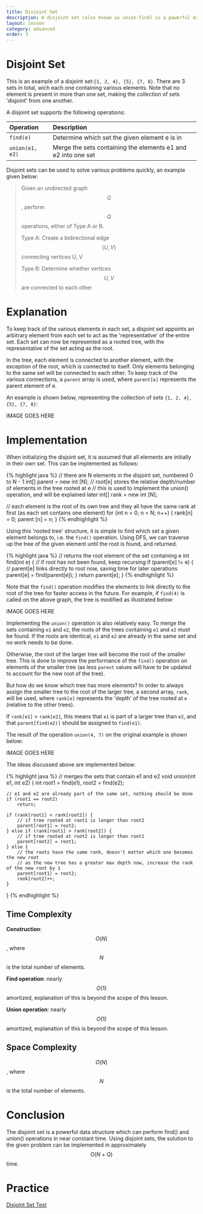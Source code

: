 ```yaml
---
title: Disjoint Set
description: A disjoint set (also known as union-find) is a powerful data structure which represents a collection of sets, each containing a number of items.
layout: lesson
category: advanced
order: 3
---
```


# Disjoint Set
This is an example of a disjoint set:`{1, 2, 4}, {5}, {7, 8}`. There are 3 sets in total, wich each one containing various elements. Note that no element is present in more than one set, making the collection of sets 'disjoint' from one another.

A disjoint set supports the following operations:

| Operation       | Description                                                   |
|:----------------|:--------------------------------------------------------------|
| `find(e)`       | Determine which set the given element e is in                 |
| `union(e1, e2)` | Merge the sets containing the elements e1 and e2 into one set |

Disjoint sets can be used to solve various problems quickly, an example given below:

>Given an undirected graph $$G$$, perform $$Q$$ operations, either of Type A or B.
>
>Type A: Create a bidirectional edge $$(U,V)$$ connecting vertices U, V
>
>Type B: Determine whether vertices $$U,V$$ are connected to each other

# Explanation

To keep track of the various elements in each set, a disjoint set appoints an arbitrary element from each set to act as the 'representative' of the entire set. Each set can now be represented as a rooted tree, with the representative of the set acting as the root.

In the tree, each element is connected to another element, with the exception of the root, which is connected to itself. Only elements belonging to the same set will be connected to each other. To keep track of the various connections, a `parent` array is used, where `parent[e]` represents the parent element of e.

An example is shown below, representing the collection of sets `{1, 2, 4}, {5}, {7, 8}`:

IMAGE GOES HERE

# Implementation

When initializing the disjoint set, it is assumed that all elements are initially in their own set. This can be implemented as follows:

{% highlight java %}
// there are N elements in the disjoint set, numbered 0 to N - 1
int[] parent = new int [N];
// root[e] stores the relative depth/number of elements in the tree rooted at e
// this is used to implement the union() operation, and will be explained later
int[] rank = new int [N];

// each element is the root of its own tree and they all have the same rank at first (as each set contains one element)
for (int n = 0; n < N; n++) {
	rank[n] = 0;
	parent [n] = n;
}
{% endhighlight %}

Using this 'rooted tree' structure, it is simple to find which set a given element belongs to, i.e. the `find()` operation. Using DFS, we can traverse up the tree of the given element until the root is found, and returned.

{% highlight java %}
// returns the root element of the set containing e
int find(int e) {
	// if root has not been found, keep recursing
	if (parent[e] != e) {
		// parent[e] links directly to root now, saving time for later operations
		parent[e] = find(parent[e]);
	}
	return parent[e];
}
{% endhighlight %}

Note that the `find()` operation modifies the elements to link directly to the root of the tree for faster access in the future. For example, if `find(4)` is called on the above graph, the tree is modified as illustrated below:

IMAGE GOES HERE

Implementing the `union()` operation is also relatively easy. To merge the sets containing `e1` and `e2`, the roots of the trees containing `e1` and `e2` must be found. If the roots are identical, `e1` and `e2` are already in the same set and no work needs to be done.

Otherwise, the root of the larger tree will become the root of the smaller tree. This is done to improve the performance of the `find()` operation on elements of the smaller tree (as less `parent` values will have to be updated to account for the new root of the tree).

But how do we know which tree has more elements? In order to always assign the smaller tree to the root of the larger tree, a second array, `rank`, will be used, where `rank[e]` represents the 'depth' of the tree rooted at `e` (relative to the other trees).

If `rank[e1]` > `rank[e2]`, this means that `e1` is part of a larger tree than `e2`, and that `parent[find(e2)]` should be assigned to `find(e1)`.

The result of the operation `union(4, 7)` on the original example is shown below:

IMAGE GOES HERE

The ideas discussed above are implemented below:

{% highlight java %}
// merges the sets that contain e1 and e2
void union(int e1, int e2) {
	int root1 = find(e1), root2 = find(e2);

	// e1 and e2 are already part of the same set, nothing should be done
	if (root1 == root2)
		return;
	
	if (rank[root1] < rank[root2]) {
		// if tree rooted at root1 is longer than root2
		parent[root1] = root2;
	} else if (rank[root1] > rank[root2]) {
		// if tree rooted at root2 is longer than root1
		parent[root2] = root1;
	} else {
		// the roots have the same rank, doesn't matter which one becomes the new root
		// as the new tree has a greater max depth now, increase the rank of the new root by 1
		parent[root1] = root2;
		rank[root2]++;
	}
}
{% endhighlight %}

## Time Complexity
**Construction**: $$O(N)$$, where $$N$$ is the total number of elements.

**Find operation**: nearly $$O(1)$$ amortized, explanation of this is beyond the scope of this lesson.

**Union operation**: nearly $$O(1)$$ amortized, explanation of this is beyond the scope of this lesson.

## Space Complexity
$$O(N)$$, where $$N$$ is the total number of elements.

# Conclusion
The disjoint set is a powerful data structure which can perform find() and union() operations in near constant time. Using disjoint sets, the solution to the given problem can be implemented in approximately $$O(N+Q)$$ time.

# Practice
[Disjoint Set Test](https://dmoj.ca/problem/ds2)
